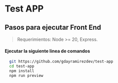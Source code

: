 # Test APP
## Pasos para ejecutar Front End

> Requerimientos: Node >= 20, Express.
#### Ejecutar la siguiente linea de comandos

```bash
  git https://github.com/gdayramirezdev/test-app
  cd test-app
  npm install
  npm run preview
```